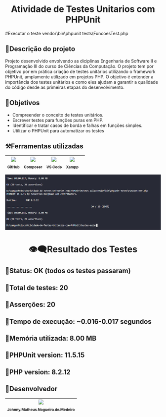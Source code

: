 <h1 style="text-align: center"> Atividade de Testes Unitarios com PHPUnit</h1>
#Executar o teste
vendor\bin\phpunit tests\FuncoesTest.php

## 🔷Descrição do projeto
<p>Projeto desenvolvido envolvendo as diciplinas Engenharia de Software II e Programação III do curso de Ciências da Computação. O projeto tem por objetivo por em prática criação de testes unitários utilizando o framework PHPUnit, amplamente utilizado em projetos PHP. O objetivo é entender a importância dos testes unitários e como eles ajudam a garantir a qualidade do código desde as primeiras etapas do desenvolvimento.</p>


 ## 🔷Objetivos

 - Compreender o conceito de testes unitários.
 - Escrever testes para funções puras em PHP.
 - Identificar e tratar casos de borda e falhas em funções simples.
 - Utilizar o PHPUnit para automatizar os testes

## ⚒️Ferramentas utilizadas
|[<img src="https://github.githubassets.com/images/modules/logos_page/GitHub-Mark.png" width=115><br><sub>GitHub</sub>](https://github.com/) | [<img src="https://getcomposer.org/img/logo-composer-transparent.png" width=115><br><sub>Composer</sub>](https://getcomposer.org/) |[<img src="https://upload.wikimedia.org/wikipedia/commons/9/9a/Visual_Studio_Code_1.35_icon.svg" width=115><br><sub>VS Code</sub>](https://code.visualstudio.com/) | [<img src="https://www.apachefriends.org/images/xampp-logo-ac950edf.svg" width=115><br><sub>Xampp</sub>](https://www.apachefriends.org/pt_br/index.html)||
| :---: | :---: | :---: | :---: | :---: |

<p align="center">
<img src="https://github.com/JohnnyMatheus/Atividade-de-Testes-Unitarios-com-PHPUnit/blob/main/imagens/teste.png"/>
</p>

<h1 texte align="center">👁️‍🗨️Resultado dos Testes</h1>

## 🔸Status: OK (todos os testes passaram)
## 🔸Total de testes: 20
## 🔸Asserções: 20
## 🔸Tempo de execução: ~0.016-0.017 segundos
## 🔸Memória utilizada: 8.00 MB
## 🔸PHPUnit version: 11.5.15
## 🔸PHP version: 8.2.12

## 🧠Desenvolvedor
| [<img src="https://avatars.githubusercontent.com/u/128015032?v=4" width=115><br><sub>Johnny Matheus Nogueira de Medeiro</sub>](https://github.com/JohnnyMatheus) |
| :---: 
